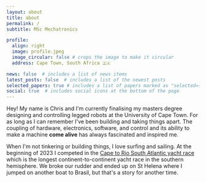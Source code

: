 ```yaml
---
layout: about
title: about
permalink: /
subtitle: MSc Mechatronics

profile:
  align: right
  image: profile.jpeg
  image_circular: false # crops the image to make it circular
  address: Cape Town, South Africa 🇿🇦

news: false  # includes a list of news items
latest_posts: false  # includes a list of the newest posts
selected_papers: true # includes a list of papers marked as "selected={true}"
social: true  # includes social icons at the bottom of the page
---
```


Hey! My name is Chris and I'm currently finalising my masters degree designing and controlling legged robots at the University of Cape Town. For as long as I can remember I've been building and taking things apart. The coupling of hardware, electronics, software, and control and its ability to make a machine **come alive** has always fascinated and inspired me.

When I'm not tinkering or building things, I love surfing and sailing. At the beginning of 2023 I competed in the [Cape to Rio South Atlantic yacht race](https://en.wikipedia.org/wiki/South_Atlantic_Race) which is the longest continent-to-continent yacht race in the southern hemisphere. We broke our rudder and ended up on St Helena where I jumped on another boat to Brasil, but that's a story for another time.
